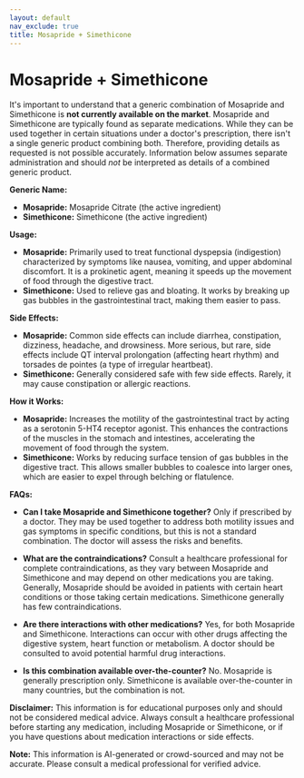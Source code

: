 ```yaml
---
layout: default
nav_exclude: true
title: Mosapride + Simethicone
---
```


# Mosapride + Simethicone

It's important to understand that a generic combination of Mosapride and Simethicone is **not currently available on the market**.  Mosapride and Simethicone are typically found as separate medications.  While they can be used together in certain situations under a doctor's prescription, there isn't a single generic product combining both.  Therefore, providing details as requested is not possible accurately.  Information below assumes separate administration and should *not* be interpreted as details of a combined generic product.


**Generic Name:**

* **Mosapride:**  Mosapride Citrate (the active ingredient)
* **Simethicone:**  Simethicone (the active ingredient)


**Usage:**

* **Mosapride:** Primarily used to treat functional dyspepsia (indigestion) characterized by symptoms like nausea, vomiting, and upper abdominal discomfort. It is a prokinetic agent, meaning it speeds up the movement of food through the digestive tract.
* **Simethicone:**  Used to relieve gas and bloating. It works by breaking up gas bubbles in the gastrointestinal tract, making them easier to pass.


**Side Effects:**

* **Mosapride:**  Common side effects can include diarrhea, constipation, dizziness, headache, and drowsiness.  More serious, but rare, side effects include QT interval prolongation (affecting heart rhythm) and torsades de pointes (a type of irregular heartbeat).
* **Simethicone:** Generally considered safe with few side effects.  Rarely, it may cause constipation or allergic reactions.


**How it Works:**

* **Mosapride:**  Increases the motility of the gastrointestinal tract by acting as a serotonin 5-HT4 receptor agonist.  This enhances the contractions of the muscles in the stomach and intestines, accelerating the movement of food through the system.
* **Simethicone:** Works by reducing surface tension of gas bubbles in the digestive tract. This allows smaller bubbles to coalesce into larger ones, which are easier to expel through belching or flatulence.


**FAQs:**

* **Can I take Mosapride and Simethicone together?**  Only if prescribed by a doctor.  They may be used together to address both motility issues and gas symptoms in specific conditions, but this is not a standard combination.  The doctor will assess the risks and benefits.

* **What are the contraindications?** Consult a healthcare professional for complete contraindications, as they vary between Mosapride and Simethicone and may depend on other medications you are taking.   Generally, Mosapride should be avoided in patients with certain heart conditions or those taking certain medications.  Simethicone generally has few contraindications.

* **Are there interactions with other medications?**  Yes, for both Mosapride and Simethicone. Interactions can occur with other drugs affecting the digestive system, heart function or metabolism.  A doctor should be consulted to avoid potential harmful drug interactions.

* **Is this combination available over-the-counter?** No.  Mosapride is generally prescription only. Simethicone is available over-the-counter in many countries, but the combination is not.

**Disclaimer:** This information is for educational purposes only and should not be considered medical advice.  Always consult a healthcare professional before starting any medication, including Mosapride or Simethicone, or if you have questions about medication interactions or side effects.


**Note:** This information is AI-generated or crowd-sourced and may not be accurate. Please consult a medical professional for verified advice.